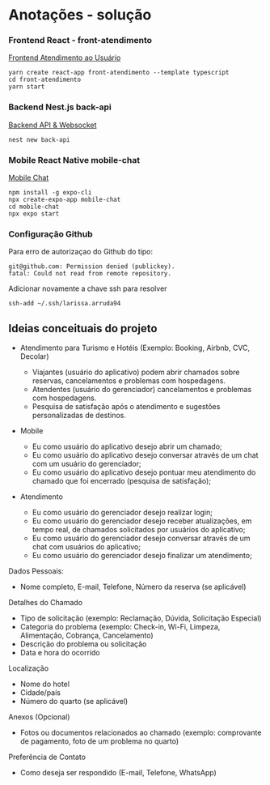 # Anotações - solução
### Frontend React - front-atendimento 
[Frontend Atendimento ao Usuário](./front-atendimento/README.md)
```shell
yarn create react-app front-atendimento --template typescript
cd front-atendimento
yarn start
```

### Backend Nest.js back-api
[Backend API & Websocket](./back-api/README.md)
```shell
nest new back-api
```

### Mobile React Native mobile-chat
[Mobile Chat](./mobile-chat/README.md)
```shell
npm install -g expo-cli
npx create-expo-app mobile-chat
cd mobile-chat 
npx expo start
```

### Configuração Github
Para erro de autorizaçao do Github do tipo:
```shell
git@github.com: Permission denied (publickey).
fatal: Could not read from remote repository.
```

Adicionar novamente a chave ssh para resolver
```shell
ssh-add ~/.ssh/larissa.arruda94 
```

## Ideias conceituais do projeto
- Atendimento para Turismo e Hotéis (Exemplo: Booking, Airbnb, CVC, Decolar)
  - Viajantes (usuário do aplicativo) podem abrir chamados sobre reservas, cancelamentos e problemas com hospedagens.
  - Atendentes (usuário do gerenciador)  cancelamentos e problemas com hospedagens.
  - Pesquisa de satisfação após o atendimento e sugestões personalizadas de destinos.
   

- Mobile
  - Eu como usuário do aplicativo desejo abrir um chamado;
  - Eu como usuário do aplicativo desejo conversar através de um chat com um usuário do gerenciador;
  - Eu como usuário do aplicativo desejo pontuar meu atendimento do chamado que foi encerrado (pesquisa de satisfação);
- Atendimento
  - Eu como usuário do gerenciador desejo realizar login;
  - Eu como usuário do gerenciador desejo receber atualizações, em tempo real, de chamados solicitados por usuários do aplicativo;
  - Eu como usuário do gerenciador desejo conversar através de um chat com usuários do aplicativo;
  - Eu como usuário do gerenciador desejo finalizar um atendimento;

Dados Pessoais: 
- Nome completo, E-mail, Telefone, Número da reserva (se aplicável)

Detalhes do Chamado
- Tipo de solicitação (exemplo: Reclamação, Dúvida, Solicitação Especial)
- Categoria do problema (exemplo: Check-in, Wi-Fi, Limpeza, Alimentação, Cobrança, Cancelamento)
- Descrição do problema ou solicitação
- Data e hora do ocorrido

Localização
- Nome do hotel
- Cidade/país
- Número do quarto (se aplicável)

Anexos (Opcional)
- Fotos ou documentos relacionados ao chamado (exemplo: comprovante de pagamento, foto de um problema no quarto)

Preferência de Contato
- Como deseja ser respondido (E-mail, Telefone, WhatsApp)